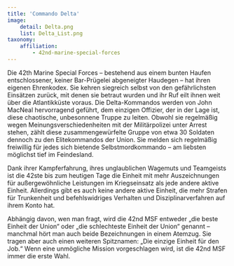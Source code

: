 ```yaml
---
title: 'Commando Delta'
image:
    detail: Delta.png
    list: Delta_List.png
taxonomy:
    affiliation:
        - 42nd-marine-special-forces
---
```


Die 42th Marine Special Forces – bestehend aus einem bunten Haufen entschlossener, keiner Bar-Prügelei abgeneigter Haudegen – hat ihren eigenen Ehrenkodex. Sie kehren siegreich selbst von den gefährlichsten Einsätzen zurück, mit denen sie betraut wurden und ihr Ruf eilt ihnen weit über die Atlantikküste voraus. Die Delta-Kommandos werden von John MacNeal hervorragend geführt, dem einzigen Offizier, der in der Lage ist, diese chaotische, unbesonnene Truppe zu leiten. Obwohl sie regelmäßig wegen Meinungsverschiedenheiten mit der Militärpolizei unter Arrest stehen, zählt diese zusammengewürfelte Gruppe von etwa 30 Soldaten dennoch zu den Elitekommandos der Union. Sie melden sich regelmäßig freiwillig für jedes sich bietende Selbstmordkommando – am liebsten möglichst tief im Feindesland.

Dank ihrer Kampferfahrung, ihres unglaublichen Wagemuts und Teamgeists ist die 42ste bis zum heutigen Tage die Einheit mit mehr Auszeichnungen für außergewöhnliche Leistungen im Kriegseinsatz als jede andere aktive Einheit. Allerdings gibt es auch keine andere aktive Einheit, die mehr Strafen für Trunkenheit und befehlswidriges Verhalten und Disziplinarverfahren auf ihrem Konto hat.

Abhängig davon, wen man fragt, wird die 42nd MSF entweder „die beste Einheit der Union“ oder „die schlechteste Einheit der Union“ genannt – manchmal hört man auch beide Bezeichnungen in einem Atemzug. Sie tragen aber auch einen weiteren Spitznamen: „Die einzige Einheit für den Job.“ Wenn eine unmögliche Mission vorgeschlagen wird, ist die 42nd MSF immer die erste Wahl.